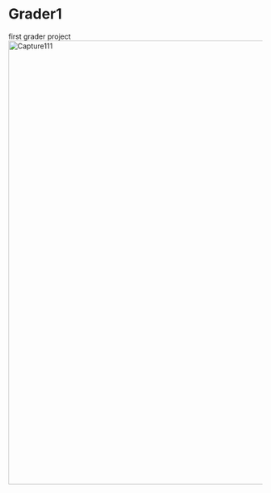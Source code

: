 # Grader1
first grader project
<img width="880" alt="Capture111" src="https://user-images.githubusercontent.com/54907068/152712994-8a63a811-989e-405d-9d75-20e79bc3110e.PNG">
